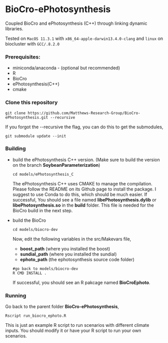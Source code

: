 # BioCro-ePhotosynthesis
Coupled BioCro and ePhotosynthesis (C++) through linking dynamic libraries.

Tested on `MacOS 11.3.1` with `x86_64-apple-darwin13.4.0-clang` and `linux` on biocluster with `GCC/.8.2.0`
### Prerequisites: 
- miniconda/anaconda - (optional but recommended)
- R
- BioCro
- ePhotosynthesis(C++)
- cmake

### Clone this repository
```
git clone https://github.com/Matthews-Research-Group/BioCro-ePhotosynthesis.git --recursive
```
If you forgot the --recursive the flag, you can do this to get the submodules,
```
git submodule update --init
```

### Building
- build the ePhotosynthesis C++ version. (Make sure to build the version on the branch **SoybeanParameterization**)
  ```
  cd models/ePhotosynthesis_C
  ```
  The ePhotosynthesis C++ uses CMAKE to manage the compilation. Please follow the README on its Github page to install the package. I suggest to use Conda to do this, which should be much easier. If successful, You should see a file named **libePhotosynthesis.dylib** or **libePhotosynthesis.so** in the **build** folder. This file is needed for the BioCro build in the next step.
- build the BioCro
  ```
  cd models/biocro-dev
  ```
   Now, edit the following variables in the src/Makevars file, 
   
   - **boost_path** (where you installed the boost)
   - **sundial_path** (where you installed the sundial)
   - **ephoto_path** (the ephotosynthesis source code folder)

   ```
   #go back to models/biocro-dev
   R CMD INSTALL .
   ```
   If successful, you should see an R pakcage named **BioCroEphoto**.
### Running
Go back to the parent folder **BioCro-ePhotosynthesis**,
```
Rscript run_biocro_ephoto.R
```
This is just an example R script to run scenarios with different climate inputs. You should modify it or have your R script to run your own scenarios.
